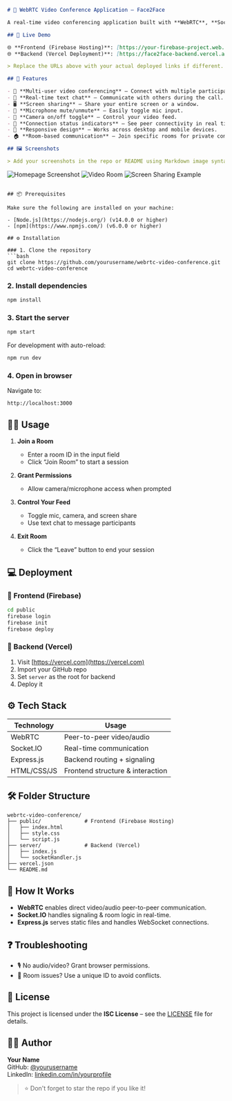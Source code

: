 ```markdown
# 🎥 WebRTC Video Conference Application – Face2Face

A real-time video conferencing application built with **WebRTC**, **Socket.IO**, and **Express.js**. This application allows users to create or join video chat rooms, share screens, and communicate via text chat. It's a fully responsive and scalable solution designed to provide an excellent video conferencing experience.

## 🚀 Live Demo

🌐 **Frontend (Firebase Hosting)**: [https://your-firebase-project.web.app](https://your-firebase-project.web.app)  
🌐 **Backend (Vercel Deployment)**: [https://face2face-backend.vercel.app](https://face2face-backend.vercel.app)

> Replace the URLs above with your actual deployed links if different.

## 🌟 Features

- 🔗 **Multi-user video conferencing** – Connect with multiple participants in a video chat room.
- 💬 **Real-time text chat** – Communicate with others during the call.
- 🖥️ **Screen sharing** – Share your entire screen or a window.
- 🎤 **Microphone mute/unmute** – Easily toggle mic input.
- 🎥 **Camera on/off toggle** – Control your video feed.
- 📶 **Connection status indicators** – See peer connectivity in real time.
- 📱 **Responsive design** – Works across desktop and mobile devices.
- 🏠 **Room-based communication** – Join specific rooms for private conversations.

## 🖼️ Screenshots

> Add your screenshots in the repo or README using Markdown image syntax:

```
![Homepage Screenshot](screenshots/screenshot-120629.png)
![Video Room](screenshots/screenshot-120804.png)
![Screen Sharing Example](screenshots/screenshot-121031.png)
```

## 📦 Prerequisites

Make sure the following are installed on your machine:

- [Node.js](https://nodejs.org/) (v14.0.0 or higher)
- [npm](https://www.npmjs.com/) (v6.0.0 or higher)

## ⚙️ Installation

### 1. Clone the repository
```bash
git clone https://github.com/yourusername/webrtc-video-conference.git
cd webrtc-video-conference
```

### 2. Install dependencies
```bash
npm install
```

### 3. Start the server
```bash
npm start
```

For development with auto-reload:
```bash
npm run dev
```

### 4. Open in browser

Navigate to:
```
http://localhost:3000
```

## 🧑‍💻 Usage

1. **Join a Room**
   - Enter a room ID in the input field
   - Click “Join Room” to start a session

2. **Grant Permissions**
   - Allow camera/microphone access when prompted

3. **Control Your Feed**
   - Toggle mic, camera, and screen share
   - Use text chat to message participants

4. **Exit Room**
   - Click the “Leave” button to end your session

## 💻 Deployment

### 🔹 Frontend (Firebase)
```bash
cd public
firebase login
firebase init
firebase deploy
```

### 🔹 Backend (Vercel)
1. Visit [https://vercel.com](https://vercel.com)
2. Import your GitHub repo
3. Set `server` as the root for backend
4. Deploy it

## ⚙️ Tech Stack

| Technology   | Usage                            |
|--------------|----------------------------------|
| WebRTC       | Peer-to-peer video/audio         |
| Socket.IO    | Real-time communication          |
| Express.js   | Backend routing + signaling      |
| HTML/CSS/JS  | Frontend structure & interaction |

## 🛠 Folder Structure

```
webrtc-video-conference/
├── public/              # Frontend (Firebase Hosting)
│   ├── index.html
│   ├── style.css
│   └── script.js
├── server/              # Backend (Vercel)
│   ├── index.js
│   └── socketHandler.js
├── vercel.json
└── README.md
```

## 🧩 How It Works

- **WebRTC** enables direct video/audio peer-to-peer communication.
- **Socket.IO** handles signaling & room logic in real-time.
- **Express.js** serves static files and handles WebSocket connections.

## ❓ Troubleshooting

- 🎙️ No audio/video? Grant browser permissions.
- 🔐 Room issues? Use a unique ID to avoid conflicts.

## 📜 License

This project is licensed under the **ISC License** – see the [LICENSE](LICENSE) file for details.

## 🙋‍♂️ Author

**Your Name**  
GitHub: [@yourusername](https://github.com/yourusername)  
LinkedIn: [linkedin.com/in/yourprofile](https://linkedin.com/in/yourprofile)

> ⭐ Don't forget to star the repo if you like it!
```

